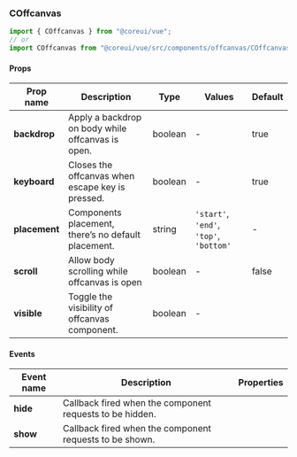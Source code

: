 ### COffcanvas

```jsx
import { COffcanvas } from "@coreui/vue";
// or
import COffcanvas from "@coreui/vue/src/components/offcanvas/COffcanvas";
```

#### Props

| Prop name     | Description                                         | Type    | Values                                  | Default |
| ------------- | --------------------------------------------------- | ------- | --------------------------------------- | ------- |
| **backdrop**  | Apply a backdrop on body while offcanvas is open.   | boolean | -                                       | true    |
| **keyboard**  | Closes the offcanvas when escape key is pressed.    | boolean | -                                       | true    |
| **placement** | Components placement, there’s no default placement. | string  | `'start'`, `'end'`, `'top'`, `'bottom'` | -       |
| **scroll**    | Allow body scrolling while offcanvas is open        | boolean | -                                       | false   |
| **visible**   | Toggle the visibility of offcanvas component.       | boolean | -                                       |         |

#### Events

| Event name | Description                                              | Properties |
| ---------- | -------------------------------------------------------- | ---------- |
| **hide**   | Callback fired when the component requests to be hidden. |
| **show**   | Callback fired when the component requests to be shown.  |
